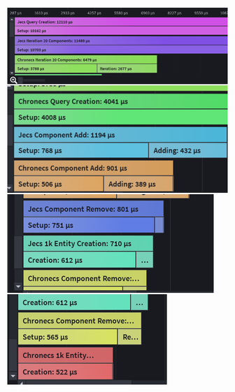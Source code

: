 ![1](src/screenshots/1.png)
![2](src/screenshots/2.png)
![3](src/screenshots/3.png)
![4](src/screenshots/4.png)
